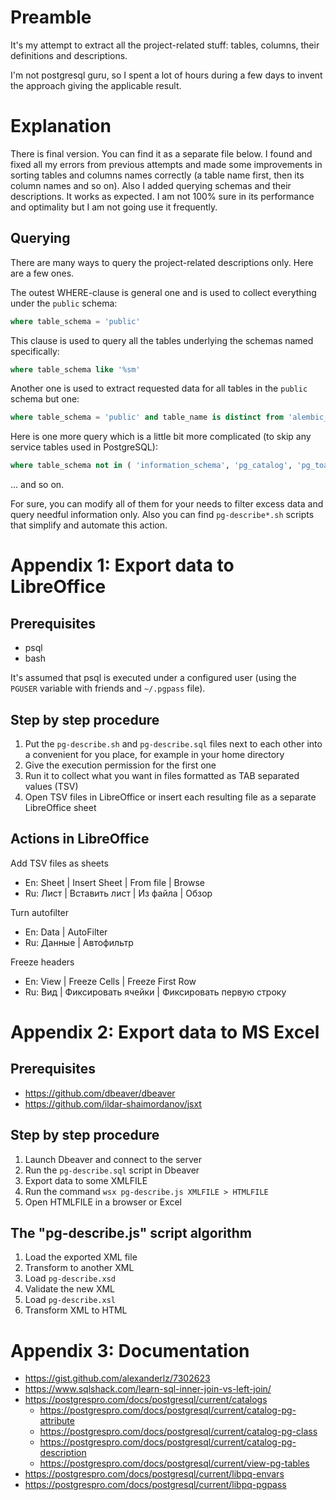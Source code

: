 # Preamble

It's my attempt to extract all the project-related stuff: tables, columns, their definitions and descriptions.

I'm not postgresql guru, so I spent a lot of hours during a few days to invent the approach giving the applicable result.

# Explanation

There is final version. You can find it as a separate file below. I found and fixed all my errors from previous attempts and made some improvements in sorting tables and columns names correctly (a table name first, then its column names and so on). Also I added querying schemas and their descriptions. It works as expected. I am not 100% sure in its performance and optimality but I am not going use it frequently.

## Querying

There are many ways to query the project-related descriptions only. Here are a few ones.

The outest WHERE-clause is general one and is used to collect everything under the `public` schema:

```sql
where table_schema = 'public'
```

This clause is used to query all the tables underlying the schemas named specifically:

```sql
where table_schema like '%sm'
```

Another one is used to extract requested data for all tables in the `public` schema but one:

```sql
where table_schema = 'public' and table_name is distinct from 'alembic_version'
```

Here is one more query which is a little bit more complicated (to skip any service tables used in PostgreSQL):

```sql
where table_schema not in ( 'information_schema', 'pg_catalog', 'pg_toast', 'public' )
```

... and so on.

For sure, you can modify all of them for your needs to filter excess data and query needful information only. Also you can find `pg-describe*.sh` scripts that simplify and automate this action.

# Appendix 1: Export data to LibreOffice

## Prerequisites

* psql
* bash

It's assumed that psql is executed under a configured user (using the `PGUSER` variable with friends and `~/.pgpass` file).

## Step by step procedure

1. Put the `pg-describe.sh` and `pg-describe.sql` files next to each other into a convenient for you place, for example in your home directory
2. Give the execution permission for the first one
3. Run it to collect what you want in files formatted as TAB separated values (TSV)
4. Open TSV files in LibreOffice or insert each resulting file as a separate LibreOffice sheet

## Actions in LibreOffice

Add TSV files as sheets

* En: Sheet | Insert Sheet | From file | Browse
* Ru: Лист | Вставить лист | Из файла | Обзор

Turn autofilter

* En: Data | AutoFilter
* Ru: Данные | Автофильтр

Freeze headers

* En: View | Freeze Cells | Freeze First Row
* Ru: Вид | Фиксировать ячейки | Фиксировать первую строку

# Appendix 2: Export data to MS Excel

## Prerequisites

* https://github.com/dbeaver/dbeaver
* https://github.com/ildar-shaimordanov/jsxt

## Step by step procedure

1. Launch Dbeaver and connect to the server
2. Run the  `pg-describe.sql` script in Dbeaver
3. Export data to some XMLFILE
4. Run the command `wsx pg-describe.js XMLFILE > HTMLFILE`
5. Open HTMLFILE in a browser or Excel

## The "pg-describe.js" script algorithm

1. Load the exported XML file
2. Transform to another XML
3. Load `pg-describe.xsd`
4. Validate the new XML
5. Load `pg-describe.xsl`
6. Transform XML to HTML

# Appendix 3: Documentation

* https://gist.github.com/alexanderlz/7302623
* https://www.sqlshack.com/learn-sql-inner-join-vs-left-join/
* https://postgrespro.com/docs/postgresql/current/catalogs
  * https://postgrespro.com/docs/postgresql/current/catalog-pg-attribute
  * https://postgrespro.com/docs/postgresql/current/catalog-pg-class
  * https://postgrespro.com/docs/postgresql/current/catalog-pg-description
  * https://postgrespro.com/docs/postgresql/current/view-pg-tables
* https://postgrespro.com/docs/postgresql/current/libpq-envars
* https://postgrespro.com/docs/postgresql/current/libpq-pgpass

